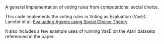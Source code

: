
A general implementation of voting rules from computational social choice.

This code implements the voting rules in Voting as Evaluation (VasE): Lanctot et
al.
[Evaluating Agents using Social Choice Theory](https://arxiv.org/abs/2312.03121).

It also includes a few example uses of running VasE on the Atari datasets
referenced in the paper.

